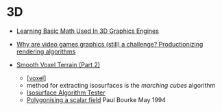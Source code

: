 3D
===

* [Learning Basic Math Used In 3D Graphics Engines](https://www.codeproject.com/Articles/1247960/Learning-Basic-Math-Used-In-3D-Graphics-Engines)

* [Why are video games graphics (still) a challenge? Productionizing rendering algorithms](https://bartwronski.com/2020/12/27/why-are-video-games-graphics-still-a-challenge-productionizing-rendering-algorithms/)

* [Smooth Voxel Terrain (Part 2)](https://0fps.net/2012/07/12/smooth-voxel-terrain-part-2/)
    * [[voxel]]
    * method for extracting isosurfaces is the _marching cubes_ algorithm
    * [Isosurface Algorithm Tester](http://mikolalysenko.github.com/Isosurface/)
    * [Polygonising a scalar field](http://paulbourke.net/geometry/polygonise/) Paul Bourke May 1994

[//begin]: # "Autogenerated link references for markdown compatibility"
[voxel]: voxel.md "Voxel"
[//end]: # "Autogenerated link references"